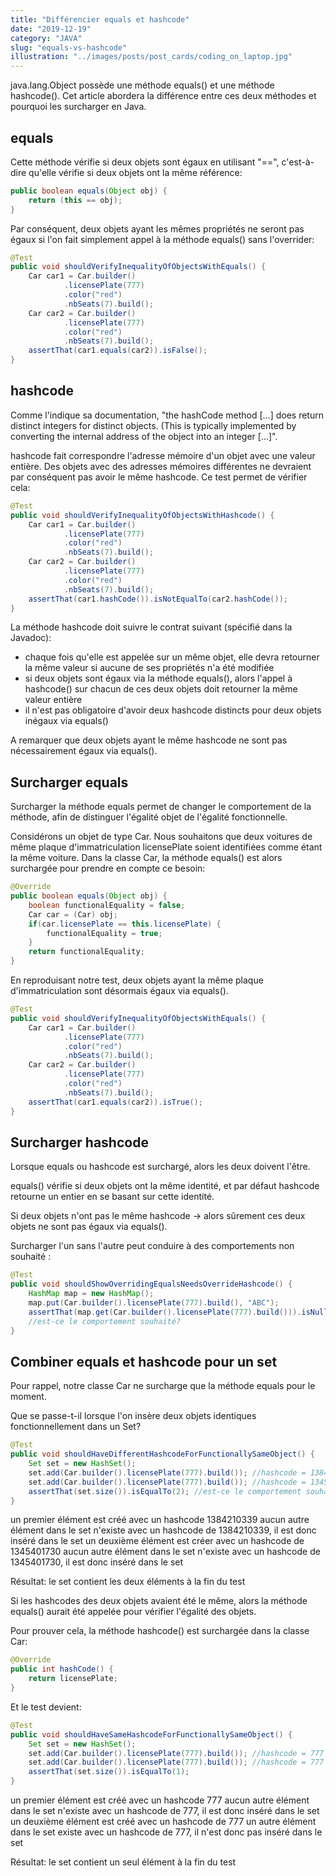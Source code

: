 ```yaml
---
title: "Différencier equals et hashcode"
date: "2019-12-19"
category: "JAVA"
slug: "equals-vs-hashcode"
illustration: "../images/posts/post_cards/coding_on_laptop.jpg"
---
```


java.lang.Object possède une méthode equals() et une méthode hashcode(). Cet article abordera la différence entre ces deux méthodes et pourquoi les surcharger en Java.

## equals

Cette méthode vérifie si deux objets sont égaux en utilisant "==", c'est-à-dire qu'elle vérifie si deux objets ont la même référence:

```java
public boolean equals(Object obj) {
    return (this == obj);
}
```

Par conséquent, deux objets ayant les mêmes propriétés ne seront pas égaux si l'on fait simplement appel à la méthode equals() sans l'overrider:

```java
@Test
public void shouldVerifyInequalityOfObjectsWithEquals() {
    Car car1 = Car.builder()
            .licensePlate(777)
            .color("red")
            .nbSeats(7).build();
    Car car2 = Car.builder()
            .licensePlate(777)
            .color("red")
            .nbSeats(7).build();
    assertThat(car1.equals(car2)).isFalse();
}
```
## hashcode

Comme l'indique sa documentation, "the hashCode method [...] does return distinct integers for distinct objects. (This is typically implemented by converting the internal address of the object into an integer [...]".

hashcode fait correspondre l'adresse mémoire d'un objet avec une valeur entière. Des objets avec des adresses mémoires différentes ne devraient par conséquent pas avoir le même hashcode. Ce test permet de vérifier cela:

```java
@Test
public void shouldVerifyInequalityOfObjectsWithHashcode() {
    Car car1 = Car.builder()
            .licensePlate(777)
            .color("red")
            .nbSeats(7).build();
    Car car2 = Car.builder()
            .licensePlate(777)
            .color("red")
            .nbSeats(7).build();
    assertThat(car1.hashCode()).isNotEqualTo(car2.hashCode());
}
```

La méthode hashcode doit suivre le contrat suivant (spécifié dans la Javadoc):

- chaque fois qu'elle est appelée sur un même objet, elle devra retourner la même valeur si aucune de ses propriétés n'a été modifiée
- si deux objets sont égaux via la méthode equals(), alors l'appel à hashcode() sur chacun de ces deux objets doit retourner la même valeur entière
- il n'est pas obligatoire d'avoir deux hashcode distincts pour deux objets inégaux via equals()

A remarquer que deux objets ayant le même hashcode ne sont pas nécessairement égaux via equals().

## Surcharger equals

Surcharger la méthode equals permet de changer le comportement de la méthode, afin de distinguer l'égalité objet de l'égalité fonctionnelle.

Considérons un objet de type Car. Nous souhaitons que deux voitures de même plaque d'immatriculation licensePlate soient identifiées comme étant la même voiture. Dans la classe Car, la méthode equals() est alors surchargée pour prendre en compte ce besoin:

```java
@Override
public boolean equals(Object obj) {
    boolean functionalEquality = false;
    Car car = (Car) obj;
    if(car.licensePlate == this.licensePlate) {
        functionalEquality = true;
    }
    return functionalEquality;
}
```

En reproduisant notre test, deux objets ayant la même plaque d'immatriculation sont désormais égaux via equals().

```java
@Test
public void shouldVerifyInequalityOfObjectsWithEquals() {
    Car car1 = Car.builder()
            .licensePlate(777)
            .color("red")
            .nbSeats(7).build();
    Car car2 = Car.builder()
            .licensePlate(777)
            .color("red")
            .nbSeats(7).build();
    assertThat(car1.equals(car2)).isTrue();
}
```
## Surcharger hashcode

Lorsque equals ou hashcode est surchargé, alors les deux doivent l'être.

equals() vérifie si deux objets ont la même identité, et par défaut hashcode retourne un entier en se basant sur cette identité.

Si deux objets n'ont pas le même hashcode → alors sûrement ces deux objets ne sont pas égaux via equals().

Surcharger l'un sans l'autre peut conduire à des comportements non souhaité :

```java
@Test
public void shouldShowOverridingEqualsNeedsOverrideHashcode() {
    HashMap map = new HashMap();
    map.put(Car.builder().licensePlate(777).build(), "ABC");
    assertThat(map.get(Car.builder().licensePlate(777).build())).isNull();
    //est-ce le comportement souhaité?
}
```
## Combiner equals et hashcode pour un set

Pour rappel, notre classe Car ne surcharge que la méthode equals pour le moment.

Que se passe-t-il lorsque l'on insère deux objets identiques fonctionnellement dans un Set?

```java
@Test
public void shouldHaveDifferentHashcodeForFunctionallySameObject() {
    Set set = new HashSet();
    set.add(Car.builder().licensePlate(777).build()); //hashcode = 1384210339
    set.add(Car.builder().licensePlate(777).build()); //hashcode = 1345401730
    assertThat(set.size()).isEqualTo(2); //est-ce le comportement souhaité?
}
```
un premier élément est créé avec un hashcode 1384210339
aucun autre élément dans le set n'existe avec un hashcode de 1384210339, il est donc inséré dans le set
un deuxième élément est créer avec un hashcode de 1345401730
aucun autre élément dans le set n'existe avec un hashcode de 1345401730, il est donc inséré dans le set

Résultat: le set contient les deux éléments à la fin du test

Si les hashcodes des deux objets avaient été le même, alors la méthode equals() aurait été appelée pour vérifier l'égalité des objets.

Pour prouver cela, la méthode hashcode() est surchargée dans la classe Car:

```java
@Override
public int hashCode() {
    return licensePlate;
}
```

Et le test devient:

```java
@Test
public void shouldHaveSameHashcodeForFunctionallySameObject() {
    Set set = new HashSet();
    set.add(Car.builder().licensePlate(777).build()); //hashcode = 777
    set.add(Car.builder().licensePlate(777).build()); //hashcode = 777
    assertThat(set.size()).isEqualTo(1);
}
```
un premier élément est créé avec un hashcode 777
aucun autre élément dans le set n'existe avec un hashcode de 777, il est donc inséré dans le set
un deuxième élément est créé avec un hashcode de 777
un autre élément dans le set existe avec un hashcode de 777, il n'est donc pas inséré dans le set

Résultat: le set contient un seul élément à la fin du test
